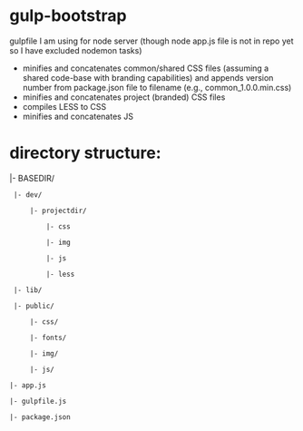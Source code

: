# gulp-bootstrap
gulpfile I am using for node server (though node app.js file is not in repo yet so I have excluded nodemon tasks)

* minifies and concatenates common/shared CSS files (assuming a shared code-base with branding capabilities) and appends version number from package.json file to filename (e.g., common_1.0.0.min.css)
* minifies and concatenates project (branded) CSS files
* compiles LESS to CSS
* minifies and concatenates JS

# directory structure:
|- BASEDIR/  

     |- dev/
     
         |- projectdir/
         
             |- css
             
             |- img
             
             |- js
             
             |- less
             
     |- lib/
     
     |- public/
     
         |- css/
         
         |- fonts/
         
         |- img/ 
         
         |- js/ 
         
    |- app.js
    
    |- gulpfile.js
    
    |- package.json
